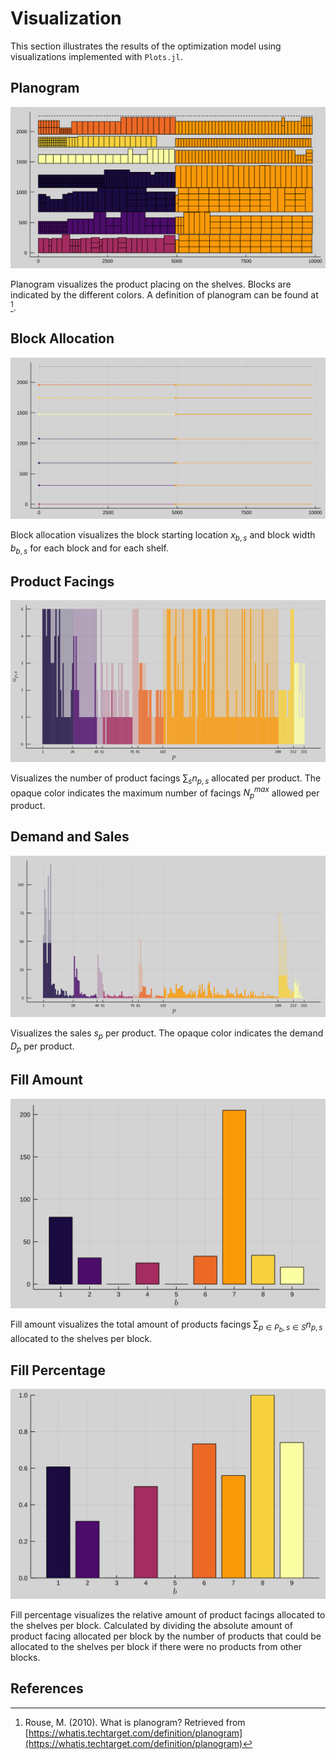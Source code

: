 # Visualization
This section illustrates the results of the optimization model using visualizations implemented with `Plots.jl`.

## Planogram
![](figures/results/planogram.svg)

Planogram visualizes the product placing on the shelves. Blocks are indicated by the different colors. A definition of planogram can be found at [^Rouse2010].

## Block Allocation
![](figures/results/block_allocation.svg)

Block allocation visualizes the block starting location $x_{b,s}$ and block width $b_{b,s}$ for each block and for each shelf.

## Product Facings
![](figures/results/product_facings.svg)

Visualizes the number of product facings $∑_s n_{p,s}$ allocated per product. The opaque color indicates the maximum number of facings $N_p^{max}$ allowed per product.

## Demand and Sales
![](figures/results/demand_and_sales.svg)

Visualizes the sales $s_p$ per product. The opaque color indicates the demand $D_p$ per product.

## Fill Amount
![](figures/results/fill_amount.svg)

Fill amount visualizes the total amount of products facings $∑_{p∈P_b,s∈S} n_{p,s}$ allocated to the shelves per block.

## Fill Percentage
![](figures/results/fill_percentage.svg)

Fill percentage visualizes the relative amount of product facings allocated to the shelves per block. Calculated by dividing the absolute amount of product facing allocated per block by the number of products that could be allocated to the shelves per block if there were no products from other blocks.

## References
[^Rouse2010]: Rouse, M. (2010). What is planogram? Retrieved from [https://whatis.techtarget.com/definition/planogram](https://whatis.techtarget.com/definition/planogram)
